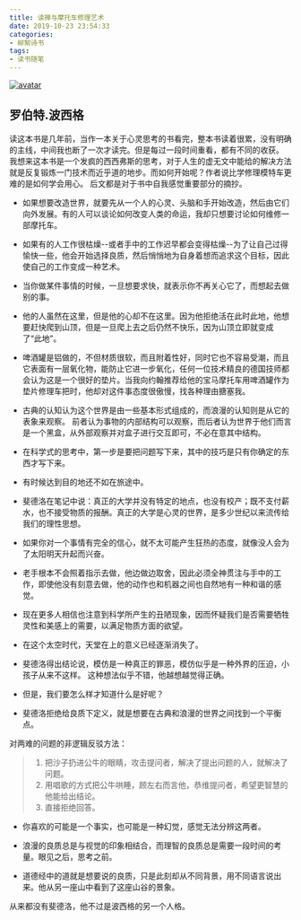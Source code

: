 ```yaml
---
title: 读禅与摩托车修理艺术
date: 2019-10-23 23:54:33
categories:
- 柳絮诗书
tags:
- 读书随笔
---
```

[![avatar](https://s2.ax1x.com/2019/10/23/KtXSPA.jpg)](https://imgchr.com/i/KtXSPA)

 罗伯特.波西格 
---
读这本书是几年前，当作一本关于心灵思考的书看完，整本书读着很累，没有明确的主线，中间我也断了一次才读完。但是每过一段时间重看，都有不同的收获。  
我想来这本书是一个发疯的西西弗斯的思考，对于人生的虚无文中能给的解决方法就是反复锻炼一门技术而近乎道的地步。而如何开始呢？作者说比学修理模特车更难的是如何学会用心。
后文都是对于书中自我感觉重要部分的摘抄。    

- 如果想要改造世界，就要先从一个人的心灵、头脑和手开始改造，然后由它们向外发展。有的人可以谈论如何改变人类的命运，我却只想要讨论如何维修一部摩托车。

- 如果有的人工作很枯燥--或者手中的工作迟早都会变得枯燥--为了让自己过得愉快一些，他会开始选择良质，然后悄悄地为自身着想而追求这个目标，因此使自己的工作变成一种艺术。

-  当你做某件事情的时候，一旦想要求快，就表示你不再关心它了，而想起去做别的事。

<!-- more -->

- 他的人虽然在这里，但是他的心却不在这里。因为他拒绝活在此时此地，他想要赶快爬到山顶，但是一旦爬上去之后仍然不快乐，因为山顶立即就变成了“此地”。

- 啤酒罐是铝做的，不但材质很软，而且附着性好，同时它也不容易受潮，而且它表面有一层氧化物，能防止它进一步氧化，任何一位技术精良的德国技师都会认为这是一个很好的垫片。当我向约翰推荐给他的宝马摩托车用啤酒罐作为垫片修理车把时，他却对这件事态度很傲慢，找各种理由搪塞我。

- 古典的认知认为这个世界是由一些基本形式组成的，而浪漫的认知则是从它的表象来观察。 前者认为事物的内部结构可以观察，而后者认为世界于他们而言是一个黑盒，从外部观察并对盒子进行交互即可，不必在意其中结构。

- 在科学式的思考中，第一步是要把问题写下来，其中的技巧是只有你确定的东西才写下来。

- 有时候达到目的地还不如在旅途中。

- 斐德洛在笔记中说：真正的大学并没有特定的地点，也没有校产；既不支付薪水，也不接受物质的报酬。真正的大学是心灵的世界，是多少世纪以来流传给我们的理性思想。

- 如果你对一个事情有完全的信心，就不太可能产生狂热的态度，就像没人会为了太阳明天升起而兴奋。

- 老手根本不会照着指示去做，他边做边取舍，因此必须全神贯注与手中的工作，即使他没有刻意去做，他的动作也和机器之间也自然地有一种和谐的感觉。

- 现在更多人相信也注意到科学所产生的丑陋现象，因而怀疑我们是否需要牺牲灵性和美感上的需要，以满足物质方面的欲望。

- 在这个太空时代，天堂在上的意义已经逐渐消失了。

- 斐德洛得出结论说，模仿是一种真正的罪恶，模仿似乎是一种外界的压迫，小孩子从来不这样。 这种想法似乎不错，他越想越觉得正确。

- 但是，我们要怎么样才知道什么是好呢？

- 斐德洛拒绝给良质下定义，就是想要在古典和浪漫的世界之间找到一个平衡点。

对两难的问题的非逻辑反驳方法：

>1. 把沙子扔进公牛的眼睛，攻击提问者，解决了提出问题的人，就解决了问题。  
>2. 用唱歌的方式把公牛哄睡，顾左右而言他，恭维提问者，希望更智慧的他能给出结论。  
>3. 直接拒绝回答。

- 你喜欢的可能是一个事实，也可能是一种幻觉，感觉无法分辨这两者。

- 浪漫的良质总是与视觉的印象相结合，而理智的良质总是需要一段时间的考量。眼见之后，思考之前。

- 道德经中的道就是想要说的良质，只是此刻却从不同背景，用不同语言说出来。他从另一座山中看到了这座山谷的景象。

从来都没有斐德洛，他不过是波西格的另一个人格。


